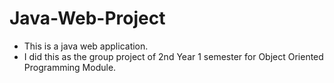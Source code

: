 # Java-Web-Project

- This is a java web application.
- I did this as the group project of 2nd Year 1 semester for Object Oriented Programming Module.  
